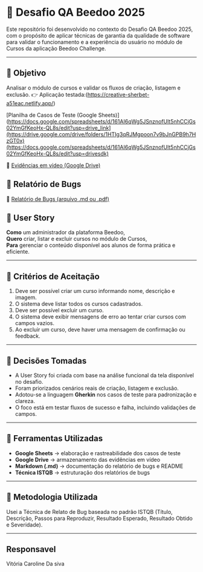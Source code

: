 # 🧠 Desafio QA Beedoo 2025

Este repositório foi desenvolvido no contexto do Desafio QA Beedoo 2025, com o propósito de aplicar técnicas de garantia da qualidade de software para validar o funcionamento e a experiência do usuário no módulo de Cursos da aplicação Beedoo Challenge.

---

## 🎯 Objetivo

Analisar o módulo de cursos e validar os fluxos de criação, listagem e exclusão.
👉  Aplicação testada:(https://creative-sherbet-a51eac.netlify.app/)

[Planilha de Casos de Teste (Google Sheets)](https://docs.google.com/spreadsheets/d/161AI6qWg5JSnznofUlt5nhCCjGs02YmGfKeoHx-QL8s/edit?usp=drive_link](https://drive.google.com/drive/folders/1HTIg3qRJMgpoon7v9bJnGPB9h7HzGT0x)(https://docs.google.com/spreadsheets/d/161AI6qWg5JSnznofUlt5nhCCjGs02YmGfKeoHx-QL8s/edit?usp=drivesdk)

🎥 [Evidências em vídeo (Google Drive)](https://drive.google.com/drive/folders/1g1bpEGJXro0RvSNrXzkRE3sGL4N22_K6?usp=drive_link)

## 🐞  Relatório de Bugs
📄 [Relatório de Bugs (arquivo .md ou .pdf)](https://drive.google.com/file/d/1rTUSW1ZlaQfY3wkT44ZX_mdy4OjHHTaI/view?usp=drivesdk)

## 🧩 User Story

**Como** um administrador da plataforma Beedoo,  
**Quero** criar, listar e excluir cursos no módulo de Cursos,  
**Para** gerenciar o conteúdo disponível aos alunos de forma prática e eficiente.

---
## 🎯 Critérios de Aceitação

1. Deve ser possível criar um curso informando nome, descrição e imagem. 
2. O sistema deve listar todos os cursos cadastrados.  
3. Deve ser possível excluir um curso.  
4. O sistema deve exibir mensagens de erro ao tentar criar cursos com campos vazios.  
5. Ao excluir um curso, deve haver uma mensagem de confirmação ou feedback.

---
## 🧩 Decisões Tomadas

- A User Story foi criada com base na análise funcional da tela disponível no desafio.  
- Foram priorizados cenários reais de criação, listagem e exclusão.  
- Adotou-se a linguagem **Gherkin** nos casos de teste para padronização e clareza.  
- O foco está em testar fluxos de sucesso e falha, incluindo validações de campos.

---

## 🧰 Ferramentas Utilizadas

- **Google Sheets** → elaboração e rastreabilidade dos casos de teste  
- **Google Drive** → armazenamento das evidências em vídeo  
- **Markdown (.md)** → documentação do relatório de bugs e README  
- **Técnica ISTQB** → estruturação dos relatórios de bugs

---

## 🧪 Metodologia Utilizada

Usei a Técnica de Relato de Bug baseada no padrão ISTQB (Título, Descrição, Passos para Reproduzir, Resultado Esperado, Resultado Obtido e Severidade).

---

## Responsavel
Vitória Caroline Da siva
